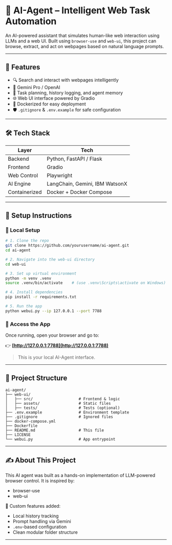 # 🧠 AI-Agent – Intelligent Web Task Automation

An AI-powered assistant that simulates human-like web interaction using LLMs and a web UI. Built using `browser-use` and `web-ui`, this project can browse, extract, and act on webpages based on natural language prompts.

---

## 🚀 Features

* 🔍 Search and interact with webpages intelligently
* 🤖 Gemini Pro / OpenAI 
* 🧠 Task planning, history logging, and agent memory
* 🌐 Web UI interface powered by Gradio
* 🐳 Dockerized for easy deployment
* 🛡️ `.gitignore` & `.env.example` for safe configuration

---

## 🛠️ Tech Stack

| Layer         | Tech                           |
| ------------- | ------------------------------ |
| Backend       | Python, FastAPI / Flask        |
| Frontend      | Gradio                         |
| Web Control   | Playwright                     |
| AI Engine     | LangChain, Gemini, IBM WatsonX |
| Containerized | Docker + Docker Compose        |

---

## 🧪 Setup Instructions

### 🔧 Local Setup

```bash
# 1. Clone the repo
git clone https://github.com/yourusername/ai-agent.git
cd ai-agent

# 2. Navigate into the web-ui directory
cd web-ui

# 3. Set up virtual environment
python -m venv .venv
source .venv/bin/activate    # (use .venv\Scripts\activate on Windows)

# 4. Install dependencies
pip install -r requirements.txt

# 5. Run the app
python webui.py --ip 127.0.0.1 --port 7788
```

### 📅 Access the App

Once running, open your browser and go to:

👉 **[http://127.0.0.1:7788](http://127.0.0.1:7788)**

> This is your local AI-Agent interface.

---

## 📂 Project Structure

```
ai-agent/
├── web-ui/
│   ├── src/                    # Frontend & logic
│   ├── assets/                 # Static files
│   ├── tests/                  # Tests (optional)
├── .env.example                # Environment template
├── .gitignore                  # Ignored files
├── docker-compose.yml
├── Dockerfile
├── README.md                   # This file
├── LICENSE
└── webui.py                    # App entrypoint
```

---

## ✍️ About This Project

This AI agent was built as a hands-on implementation of LLM-powered browser control. It is inspired by:

* browser-use
* web-ui

🔧 Custom features added:

* Local history tracking
* Prompt handling via Gemini
* `.env`-based configuration
* Clean modular folder structure

---



